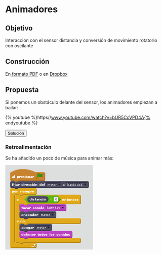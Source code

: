 
# Animadores

## Objetivo

Interacción con el sensor distancia y conversión de movimiento rotatorio con oscilante

## Construcción

En[ formato PDF](http://ro-botica.com/pdf/WeDo/Cheering%20Fans.pdf) o en [Dropbox](https://www.dropbox.com/s/e7o1g4g8gigeaag/ANIMADORES.pdf?dl=0)

## Propuesta

Si ponemos un obstáculo delante del sensor, los animadores empiezan a bailar:

{% youtube %}https//www.youtube.com/watch?v=bUR5CcVPD4A{% endyoutube %}
<script type="text/javascript">var feedback35_93text = "Solución";</script><input type="button" name="toggle-feedback-35_93" value="Solución" class="feedbackbutton" onclick="$exe.toggleFeedback(this,false);return false" />

### Retroalimentación

Se ha añadido un poco de música para animar más:

![](img/animadores.png)
